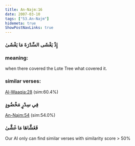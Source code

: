 ```yaml
---
title: An-Najm:16
date: 2007-03-10
tags: ["53.An-Najm"]
hidemeta: true 
ShowPostNavLinks: true 
---
```

### إِذْ يَغْشَى السِّدْرَةَ مَا يَغْشَىٰ
### meaning: 
when there covered the Lote Tree what covered it.
### similar verses: 

[Al-Waaqia:28](/56/28) (sim:60.4%)

### فِي سِدْرٍ مَخْضُودٍ

[An-Najm:54](/53/54) (sim:54.0%)

### فَغَشَّاهَا مَا غَشَّىٰ

Our AI only can find similar verses with similarity score > 50% 


